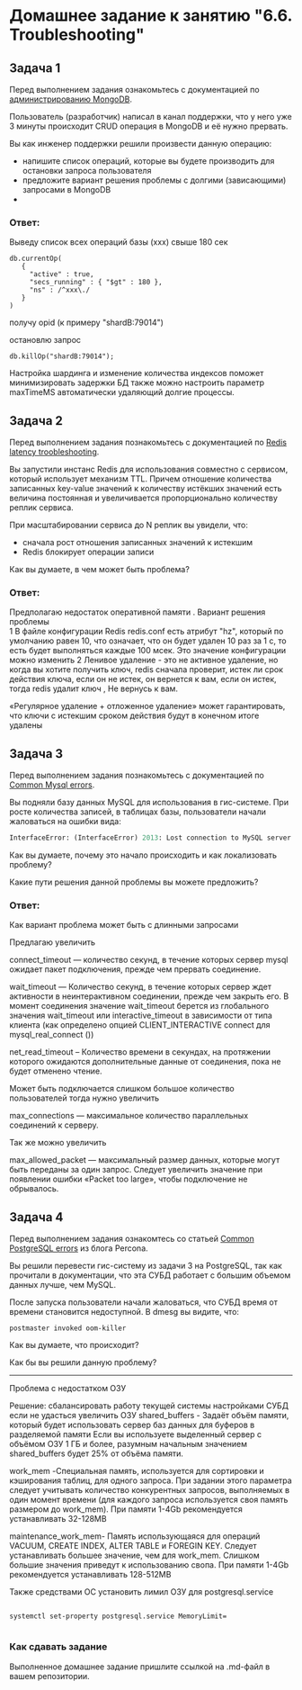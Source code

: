# Домашнее задание к занятию "6.6. Troubleshooting"

## Задача 1

Перед выполнением задания ознакомьтесь с документацией по [администрированию MongoDB](https://docs.mongodb.com/manual/administration/).

Пользователь (разработчик) написал в канал поддержки, что у него уже 3 минуты происходит CRUD операция в MongoDB и её 
нужно прервать. 

Вы как инженер поддержки решили произвести данную операцию:
- напишите список операций, которые вы будете производить для остановки запроса пользователя
- предложите вариант решения проблемы с долгими (зависающими) запросами в MongoDB
- 
### Ответ:

Выведу список всех операций базы (xxx) свыше 180 сек
```
db.currentOp(
   {
     "active" : true,
     "secs_running" : { "$gt" : 180 },
     "ns" : /^xxx\./
   }
)
```
получу opid (к примеру "shardB:79014")

остановлю запрос 

```
db.killOp("shardB:79014");
 ```
Настройка шардинга и изменение количества индексов поможет минимизировать задержки БД также можно настроить параметр maxTimeMS автоматически удаляющий долгие процессы. 

## Задача 2

Перед выполнением задания познакомьтесь с документацией по [Redis latency troobleshooting](https://redis.io/topics/latency).

Вы запустили инстанс Redis для использования совместно с сервисом, который использует механизм TTL. 
Причем отношение количества записанных key-value значений к количеству истёкших значений есть величина постоянная и
увеличивается пропорционально количеству реплик сервиса. 

При масштабировании сервиса до N реплик вы увидели, что:
- сначала рост отношения записанных значений к истекшим
- Redis блокирует операции записи

Как вы думаете, в чем может быть проблема?

### Ответ:

Предполагаю недостаток оперативной памяти . Вариант решения проблемы  
1 В файле конфигурации Redis redis.conf есть атрибут "hz", который по умолчанию равен 10, что означает, что он будет удален 10 раз за 1 с, то есть будет выполняться каждые 100 мсек. Это значение конфигурации можно изменить
2 Ленивое удаление - это не активное удаление, но когда вы хотите получить ключ, redis сначала проверит, истек ли срок действия ключа, если он не истек, он вернется к вам, если он истек, тогда redis удалит ключ , Не вернусь к вам.
 
«Регулярное удаление + отложенное удаление» может гарантировать, что ключи с истекшим сроком действия будут в конечном итоге удалены

## Задача 3

Перед выполнением задания познакомьтесь с документацией по [Common Mysql errors](https://dev.mysql.com/doc/refman/8.0/en/common-errors.html).

Вы подняли базу данных MySQL для использования в гис-системе. При росте количества записей, в таблицах базы,
пользователи начали жаловаться на ошибки вида:
```python
InterfaceError: (InterfaceError) 2013: Lost connection to MySQL server during query u'SELECT..... '
```

Как вы думаете, почему это начало происходить и как локализовать проблему?

Какие пути решения данной проблемы вы можете предложить?

### Ответ:

Как вариант проблема может быть с длинными запросами 

Предлагаю увеличить

connect_timeout — количество секунд, в течение которых сервер mysql ожидает пакет подключения, прежде чем прервать соединение.

wait_timeout — Количество секунд, в течение которых сервер ждет активности в неинтерактивном соединении, прежде чем закрыть его.
В момент соединения значение wait_timeout берется из глобального значения wait_timeout или interactive_timeout в зависимости от типа клиента (как определено опцией CLIENT_INTERACTIVE connect для mysql_real_connect ())

net_read_timeout – Количество времени в секундах, на протяжении которого ожидаются дополнительные данные от соединения, пока не будет отменено чтение. 


Может быть подключается слишком большое количество пользователей тогда нужно увеличить

max_connections — максимальное количество параллельных соединений к серверу.

Так же можно увеличить 


max_allowed_packet — максимальный размер данных, которые могут быть переданы за один запрос. 
Следует увеличить значение при появлении ошибки «Packet too large», чтобы подключение не обрывалось.

## Задача 4

Перед выполнением задания ознакомтесь со статьей [Common PostgreSQL errors](https://www.percona.com/blog/2020/06/05/10-common-postgresql-errors/) из блога Percona.

Вы решили перевести гис-систему из задачи 3 на PostgreSQL, так как прочитали в документации, что эта СУБД работает с 
большим объемом данных лучше, чем MySQL.

После запуска пользователи начали жаловаться, что СУБД время от времени становится недоступной. В dmesg вы видите, что:

`postmaster invoked oom-killer`

Как вы думаете, что происходит?

Как бы вы решили данную проблему?

---

Проблема с недостатком ОЗУ 


Решение: сбалансировать работу текущей системы настройками СУБД если не удасться увеличить ОЗУ 
shared_buffers - Задаёт объём памяти, который будет использовать сервер баз данных для буферов в разделяемой памяти
Если вы используете выделенный сервер с объёмом ОЗУ 1 ГБ и более, разумным начальным значением shared_buffers будет 25% от объёма памяти.


work_mem -Специальная память, используется для сортировки и кэширования таблиц, для одного запроса.
При задании этого параметра следует учитывать количество конкурентных запросов, выполняемых в один момент времени (для каждого запроса используется своя память размером до work_mem).
При памяти 1-4Gb рекомендуется устанавливать 32-128MB


maintenance_work_mem- Память использующаяся для операций VACUUM, CREATE INDEX, ALTER TABLE и FOREGIN KEY.
Следует устанавливать большее значение, чем для work_mem. Слишком большие значения приведут к использованию свопа.
При памяти 1-4Gb рекомендуется устанавливать 128-512MB

Также средствами ОС установить лимил ОЗУ для postgresql.service  
```

systemctl set-property postgresql.service MemoryLimit=


```




### Как cдавать задание

Выполненное домашнее задание пришлите ссылкой на .md-файл в вашем репозитории.

